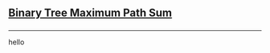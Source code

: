 <h2><a href="https://leetcode.com/problems/binary-tree-maximum-path-sum/submissions/858132548/">Binary Tree Maximum Path Sum</a></h2><h3></h3><hr>hello